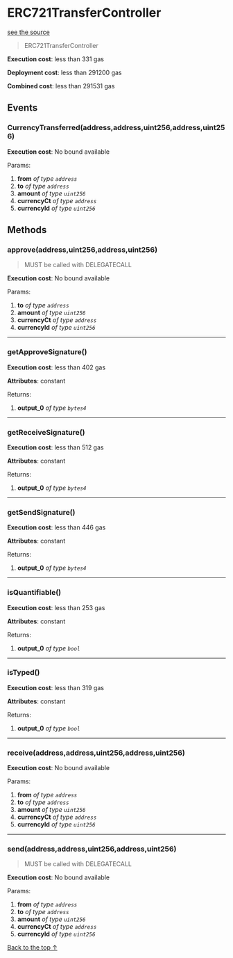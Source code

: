 # ERC721TransferController
[see the source](git+https://github.com/hubiinetwork/nahmii-contracts/tree/master/contracts/ERC721TransferController.sol)
> ERC721TransferController


**Execution cost**: less than 331 gas

**Deployment cost**: less than 291200 gas

**Combined cost**: less than 291531 gas


## Events
### CurrencyTransferred(address,address,uint256,address,uint256)


**Execution cost**: No bound available


Params:

1. **from** *of type `address`*
2. **to** *of type `address`*
3. **amount** *of type `uint256`*
4. **currencyCt** *of type `address`*
5. **currencyId** *of type `uint256`*


## Methods
### approve(address,uint256,address,uint256)
>
>MUST be called with DELEGATECALL


**Execution cost**: No bound available


Params:

1. **to** *of type `address`*
2. **amount** *of type `uint256`*
3. **currencyCt** *of type `address`*
4. **currencyId** *of type `uint256`*


--- 
### getApproveSignature()


**Execution cost**: less than 402 gas

**Attributes**: constant



Returns:


1. **output_0** *of type `bytes4`*

--- 
### getReceiveSignature()


**Execution cost**: less than 512 gas

**Attributes**: constant



Returns:


1. **output_0** *of type `bytes4`*

--- 
### getSendSignature()


**Execution cost**: less than 446 gas

**Attributes**: constant



Returns:


1. **output_0** *of type `bytes4`*

--- 
### isQuantifiable()


**Execution cost**: less than 253 gas

**Attributes**: constant



Returns:


1. **output_0** *of type `bool`*

--- 
### isTyped()


**Execution cost**: less than 319 gas

**Attributes**: constant



Returns:


1. **output_0** *of type `bool`*

--- 
### receive(address,address,uint256,address,uint256)


**Execution cost**: No bound available


Params:

1. **from** *of type `address`*
2. **to** *of type `address`*
3. **amount** *of type `uint256`*
4. **currencyCt** *of type `address`*
5. **currencyId** *of type `uint256`*


--- 
### send(address,address,uint256,address,uint256)
>
>MUST be called with DELEGATECALL


**Execution cost**: No bound available


Params:

1. **from** *of type `address`*
2. **to** *of type `address`*
3. **amount** *of type `uint256`*
4. **currencyCt** *of type `address`*
5. **currencyId** *of type `uint256`*


[Back to the top ↑](#erc721transfercontroller)
